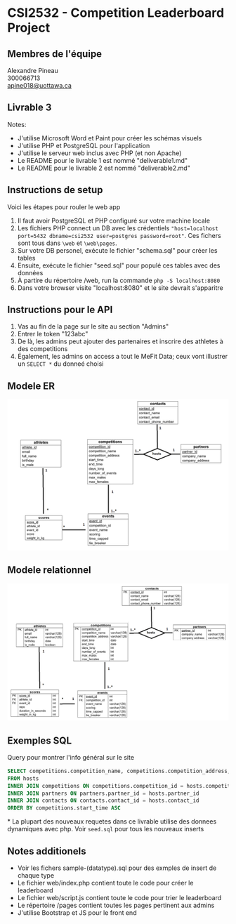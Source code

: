# CSI2532 - Competition Leaderboard Project

## Membres de l'équipe
Alexandre Pineau  
300066713  
apine018@uottawa.ca

## Livrable 3
Notes:
* J'utilise Microsoft Word et Paint pour créer les schémas visuels
* J'utilise PHP et PostgreSQL pour l'application
* J'utilise le serveur web inclus avec PHP (et non Apache)
* Le README pour le livrable 1 est nommé "deliverable1.md"
* Le README pour le livrable 2 est nommé "deliverable2.md"

## Instructions de setup 
Voici les étapes pour rouler le web app
1. Il faut avoir PostgreSQL et PHP configuré sur votre machine locale
2. Les fichiers PHP connect un DB avec les crédentiels `"host=localhost port=5432 dbname=csi2532 user=postgres password=root"`. Ces fichers sont tous dans `\web` et `\web\pages`.
3. Sur votre DB personel, exécute le fichier "schema.sql" pour créer les tables
4. Ensuite, exécute le fichier "seed.sql" pour populé ces tables avec des données
5. À partire du répertoire /web, run la commande `php -S localhost:8080`
6. Dans votre browser visite "localhost:8080" et le site devrait s'apparitre

## Instructions pour le API
1. Vas au fin de la page sur le site au section "Admins"
2. Entrer le token "123abc"
3. De là, les admins peut ajouter des partenaires et inscrire des athletes à des competitions
4. Également, les admins on access a tout le MeFit Data; ceux vont illustrer un `SELECT *` du donneé choisi

## Modele ER
![alt text](assets/deliverable3/er-model.PNG "ER Model")

## Modele relationnel
![alt text](assets/deliverable3/relational-model.PNG "Relational Model")

## Exemples SQL
Query pour montrer l'info général sur le site
```sql
SELECT competitions.competition_name, competitions.competition_address, competitions.start_time, partners.company_name, contacts.contact_name, contacts.contact_email, contacts.contact_phone_number
FROM hosts
INNER JOIN competitions ON competitions.competition_id = hosts.competition_id
INNER JOIN partners ON partners.partner_id = hosts.partner_id
INNER JOIN contacts ON contacts.contact_id = hosts.contact_id
ORDER BY competitions.start_time ASC
```
\* La plupart des nouveaux requetes dans ce livrable utilise des donnees dynamiques avec php. Voir `seed.sql` pour tous les nouveaux inserts

## Notes additionels
- Voir les fichers sample-(datatype).sql pour des exmples de insert de chaque type
- Le fichier web/index.php contient toute le code pour créer le leaderboard
- Le fichier web/script.js contient toute le code pour trier le leaderboard
- Le répertoire /pages contient toutes les pages pertinent aux admins
- J'utilise Bootstrap et JS pour le front end